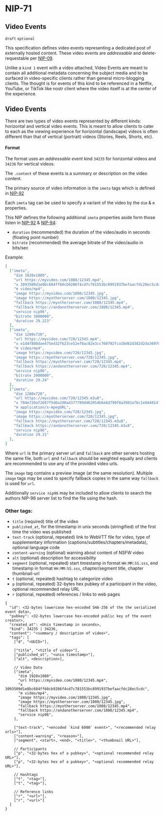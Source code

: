NIP-71
======

Video Events
------------

`draft` `optional`

This specification defines video events representing a dedicated post of externally hosted content. These video events are _addressable_ and delete-requestable per [NIP-09](09.md).

Unlike a `kind 1` event with a video attached, Video Events are meant to contain all additional metadata concerning the subject media and to be surfaced in video-specific clients rather than general micro-blogging clients. The thought is for events of this kind to be referenced in a Netflix, YouTube, or TikTok like nostr client where the video itself is at the center of the experience.

## Video Events

There are two types of video events represented by different kinds: horizontal and vertical video events. This is meant to allow clients to cater to each as the viewing experience for horizontal (landscape) videos is often different than that of vertical (portrait) videos (Stories, Reels, Shorts, etc).

#### Format

The format uses an _addressable event_ kind `34235` for horizontal videos and `34236` for vertical videos.

The `.content` of these events is a summary or description on the video content.

The primary source of video information is the `imeta` tags which is defined in [NIP-92](92.md)

Each `imeta` tag can be used to specify a variant of the video by the `dim` & `m` properties.

This NIP defines the following additional `imeta` properties aside form those listen in [NIP-92](92.md) & [NIP-94](94.md):

* `duration` (recommended) the duration of the video/audio in seconds (floating point number)
* `bitrate` (recommended) the average bitrate of the video/audio in bits/sec

Example:
```json
[
  ["imeta", 
    "dim 1920x1080",
    "url https://myvideo.com/1080/12345.mp4",
    "x 3093509d1e0bc604ff60cb9286f4cd7c781553bc8991937befaacfdc28ec5cdc",
    "m video/mp4",
    "image https://myvideo.com/1080/12345.jpg",
    "image https://myotherserver.com/1080/12345.jpg",
    "fallback https://myotherserver.com/1080/12345.mp4",
    "fallback https://andanotherserver.com/1080/12345.mp4",
    "service nip96",
    "bitrate 3000000",
    "duration 29.223"
  ],
  ["imeta", 
    "dim 1280x720",
    "url https://myvideo.com/720/12345.mp4",
    "x e1d4f808dae475ed32fb23ce52ef8ac82e3cc760702fca10d62d382d2da3697d",
    "m video/mp4",
    "image https://myvideo.com/720/12345.jpg",
    "image https://myotherserver.com/720/12345.jpg",
    "fallback https://myotherserver.com/720/12345.mp4",
    "fallback https://andanotherserver.com/720/12345.mp4",
    "service nip96",
    "bitrate 2000000",
    "duration 29.24"
  ],
  ["imeta", 
    "dim 1280x720",
    "url https://myvideo.com/720/12345.m3u8",
    "x 704e720af2697f5d6a198ad377789d462054b6e8d790f8a3903afbc1e044014f",
    "m application/x-mpegURL",
    "image https://myvideo.com/720/12345.jpg",
    "image https://myotherserver.com/720/12345.jpg",
    "fallback https://myotherserver.com/720/12345.m3u8",
    "fallback https://andanotherserver.com/720/12345.m3u8",
    "service nip96",
    "duration 29.21"
  ],
]
```

Where `url` is the primary server url and `fallback` are other servers hosting the same file, both `url` and `fallback` should be weighted equally and clients are recommended to use any of the provided video urls.

The `image` tag contains a preview image (at the same resolution). Multiple `image` tags may be used to specify fallback copies in the same way `fallback` is used for `url`.

Additionally `service nip96` may be included to allow clients to search the authors NIP-96 server list to find the file using the hash.

### Other tags:
* `title` (required) title of the video
* `published_at`, for the timestamp in unix seconds (stringified) of the first time the video was published
* `text-track` (optional, repeated) link to WebVTT file for video, type of supplementary information (captions/subtitles/chapters/metadata), optional language code
* `content-warning` (optional) warning about content of NSFW video
* `alt` (optional) description for accessibility
* `segment` (optional, repeated) start timestamp in format `HH:MM:SS.sss`, end timestamp in format `HH:MM:SS.sss`, chapter/segment title, chapter thumbnail-url
* `t` (optional, repeated) hashtag to categorize video
* `p` (optional, repeated) 32-bytes hex pubkey of a participant in the video, optional recommended relay URL
* `r` (optional, repeated) references / links to web pages

```jsonc
{
  "id": <32-bytes lowercase hex-encoded SHA-256 of the the serialized event data>,
  "pubkey": <32-bytes lowercase hex-encoded public key of the event creator>,
  "created_at": <Unix timestamp in seconds>,
  "kind": 34235 | 34236,
  "content": "<summary / description of video>",
  "tags": [
    ["d", "<UUID>"],

    ["title", "<title of video>"],
    ["published_at", "<unix timestamp>"],
    ["alt", <description>],

    // Video Data
    ["imeta", 
      "dim 1920x1080",
      "url https://myvideo.com/1080/12345.mp4",
      "x 3093509d1e0bc604ff60cb9286f4cd7c781553bc8991937befaacfdc28ec5cdc",
      "m video/mp4",
      "image https://myvideo.com/1080/12345.jpg",
      "image https://myotherserver.com/1080/12345.jpg",
      "fallback https://myotherserver.com/1080/12345.mp4",
      "fallback https://andanotherserver.com/1080/12345.mp4",
      "service nip96",
    ],

    ["text-track", "<encoded `kind 6000` event>", "<recommended relay urls>"],
    ["content-warning", "<reason>"],
    ["segment", <start>, <end>, "<title>", "<thumbnail URL>"],

    // Participants
    ["p", "<32-bytes hex of a pubkey>", "<optional recommended relay URL>"],
    ["p", "<32-bytes hex of a pubkey>", "<optional recommended relay URL>"],

    // Hashtags
    ["t", "<tag>"],
    ["t", "<tag>"],

    // Reference links
    ["r", "<url>"],
    ["r", "<url>"]
  ]
}
```
